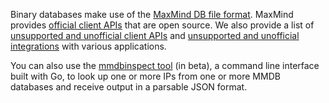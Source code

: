 Binary databases make use of the
[MaxMind DB file format](https://maxmind.github.io/MaxMind-DB/). MaxMind
provides [official client APIs](/geoip/docs/databases/#official-client-apis)
that are open source. We also provide a list of
[unsupported and unofficial client APIs](/geoip/docs/databases/#unofficial-client-apis)
and
[unsupported and unofficial integrations](/geoip/docs/databases/#integrations)
with various applications.

You can also use the [mmdbinspect tool](https://github.com/maxmind/mmdbinspect)
(in beta), a command line interface built with Go, to look up one or more IPs
from one or more MMDB databases and receive output in a parsable JSON format.
